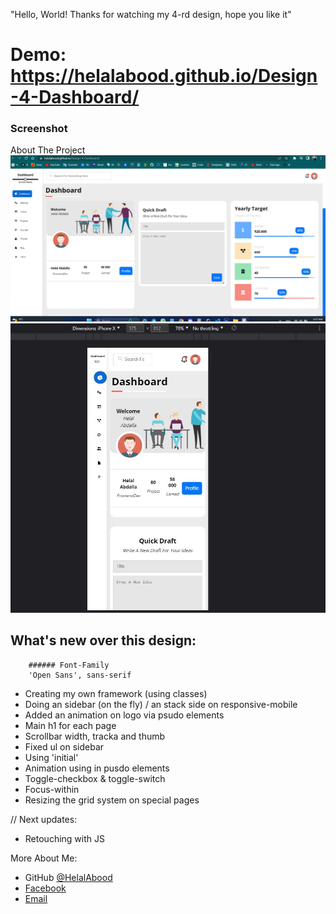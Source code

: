 "Hello, World! Thanks for watching my 4-rd design, hope you like it"

# Demo: https://helalabood.github.io/Design-4-Dashboard/

### Screenshot

About The Project
![Desktop](./screenshot.jpg)
![Mobile](./mobile-design.jpg)

## What's new over this design: 
        ###### Font-Family
        'Open Sans', sans-serif

- Creating my own framework (using classes)
- Doing an sidebar (on the fly) / an stack side on responsive-mobile
- Added an animation on logo via psudo elements
- Main h1 for each page
- Scrollbar width, tracka and thumb
- Fixed ul on sidebar
- Using 'initial' 
- Animation using in pusdo elements
- Toggle-checkbox & toggle-switch
- Focus-within
- Resizing the grid system on special pages 


// Next updates: 
- Retouching with JS
 

More About Me:
- GitHub [@HelalAbood](https://github.com/HelalAbood)
- [Facebook](https://www.facebook.com/abooodhlal/)
- [Email](stavuo.2010@ymail.com)

